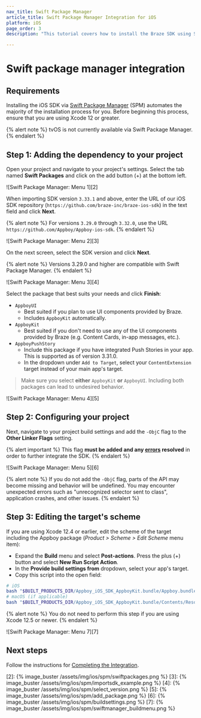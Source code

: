 ```yaml
---
nav_title: Swift Package Manager
article_title: Swift Package Manager Integration for iOS
platform: iOS
page_order: 3
description: "This tutorial covers how to install the Braze SDK using Swift Package Manager for iOS."

---
```


# Swift package manager integration

## Requirements

Installing the iOS SDK via [Swift Package Manager][1] (SPM) automates the majority of the installation process for you. Before beginning this process, ensure that you are using Xcode 12 or greater.

{% alert note %}
tvOS is not currently available via Swift Package Manager.
{% endalert %}


## Step 1: Adding the dependency to your project

Open your project and navigate to your project's settings. Select the tab named **Swift Packages** and click on the add button (+) at the bottom left.

![Swift Package Manager: Menu 1][2]

When importing SDK version `3.33.1` and above, enter the URL of our iOS SDK repository (`https://github.com/braze-inc/braze-ios-sdk`) in the text field and click **Next**.

{% alert note %}
For versions `3.29.0` through `3.32.0`, use the URL `https://github.com/Appboy/Appboy-ios-sdk`.
{% endalert %}

![Swift Package Manager: Menu 2][3]

On the next screen, select the SDK version and click **Next**.

{% alert note %}
Versions 3.29.0 and higher are compatible with Swift Package Manager.
{% endalert %}

![Swift Package Manager: Menu 3][4]

Select the package that best suits your needs and click **Finish**:
- `AppboyUI`
  - Best suited if you plan to use UI components provided by Braze.
  - Includes `AppboyKit` automatically.
- `AppboyKit`
  - Best suited if you don't need to use any of the UI components provided by Braze (e.g. Content Cards, in-app messages, etc.).
- `AppboyPushStory`
  - Include this package if you have integrated Push Stories in your app. This is supported as of version 3.31.0.
  - In the dropdown under `Add to Target`, select your `ContentExtension` target instead of your main app's target. 
  
> Make sure you select **either** `AppboyKit` **or** `AppboyUI`. Including both packages can lead to undesired behavior.

![Swift Package Manager: Menu 4][5]

## Step 2: Configuring your project

Next, navigate to your project build settings and add the `-ObjC` flag to the **Other Linker Flags** setting. 

{% alert important %}
This flag **must be added and any [errors](https://developer.apple.com/library/archive/qa/qa1490/_index.html) resolved** in order to further integrate the SDK.
{% endalert %}

![Swift Package Manager: Menu 5][6]

{% alert note %}
If you do not add the `-ObjC` flag, parts of the API may become missing and behavior will be undefined. You may encounter unexpected errors such as "unrecognized selector sent to class", application crashes, and other issues.
{% endalert %}

## Step 3: Editing the target's scheme

If you are using Xcode 12.4 or earlier, edit the scheme of the target including the Appboy package (_Product > Scheme > Edit Scheme_ menu item):
- Expand the **Build** menu and select **Post-actions**. Press the plus (+) button and select **New Run Script Action**.
- In the **Provide build settings from** dropdown, select your app's target.
- Copy this script into the open field:
```sh
# iOS
bash "$BUILT_PRODUCTS_DIR/Appboy_iOS_SDK_AppboyKit.bundle/Appboy.bundle/appboy-spm-cleanup.sh"
# macOS (if applicable)
bash "$BUILT_PRODUCTS_DIR/Appboy_iOS_SDK_AppboyKit.bundle/Contents/Resources/Appboy.bundle/appboy-spm-cleanup.sh"
```

{% alert note %}
You do not need to perform this step if you are using Xcode 12.5 or newer.
{% endalert %}

![Swift Package Manager: Menu 7][7]

## Next steps

Follow the instructions for [Completing the Integration]({{site.baseurl}}/developer_guide/platform_integration_guides/ios/initial_sdk_setup/completing_integration/).

[1]: https://swift.org/package-manager/
[2]: {% image_buster /assets/img/ios/spm/swiftpackages.png %}
[3]: {% image_buster /assets/img/ios/spm/importsdk_example.png %}
[4]: {% image_buster /assets/img/ios/spm/select_version.png %}
[5]: {% image_buster /assets/img/ios/spm/add_package.png %}
[6]: {% image_buster /assets/img/ios/spm/buildsettings.png %}
[7]: {% image_buster /assets/img/ios/spm/swiftmanager_buildmenu.png %}
